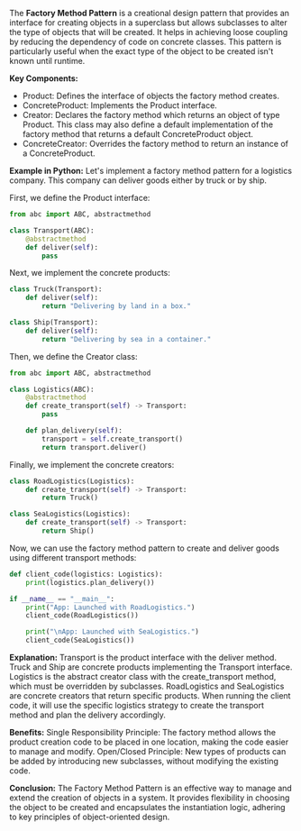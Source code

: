 The **Factory Method Pattern** is a creational design pattern that provides an interface for creating objects in a superclass but allows subclasses to alter the type of objects that will be created. It helps in achieving loose coupling by reducing the dependency of code on concrete classes. This pattern is particularly useful when the exact type of the object to be created isn't known until runtime.

**Key Components:**

- Product: Defines the interface of objects the factory method creates.
- ConcreteProduct: Implements the Product interface.
- Creator: Declares the factory method which returns an object of type Product. This class may also define a default implementation of the factory method that returns a default ConcreteProduct object.
- ConcreteCreator: Overrides the factory method to return an instance of a ConcreteProduct.

**Example in Python:**
Let's implement a factory method pattern for a logistics company. This company can deliver goods either by truck or by ship.

First, we define the Product interface:

```python
from abc import ABC, abstractmethod

class Transport(ABC):
    @abstractmethod
    def deliver(self):
        pass
```

Next, we implement the concrete products:

```python
class Truck(Transport):
    def deliver(self):
        return "Delivering by land in a box."

class Ship(Transport):
    def deliver(self):
        return "Delivering by sea in a container."
```

Then, we define the Creator class:

```python
from abc import ABC, abstractmethod

class Logistics(ABC):
    @abstractmethod
    def create_transport(self) -> Transport:
        pass

    def plan_delivery(self):
        transport = self.create_transport()
        return transport.deliver()
```

Finally, we implement the concrete creators:

```python
class RoadLogistics(Logistics):
    def create_transport(self) -> Transport:
        return Truck()

class SeaLogistics(Logistics):
    def create_transport(self) -> Transport:
        return Ship()

```

Now, we can use the factory method pattern to create and deliver goods using different transport methods:

```python
def client_code(logistics: Logistics):
    print(logistics.plan_delivery())

if __name__ == "__main__":
    print("App: Launched with RoadLogistics.")
    client_code(RoadLogistics())

    print("\nApp: Launched with SeaLogistics.")
    client_code(SeaLogistics())

```

**Explanation:**
Transport is the product interface with the deliver method.
Truck and Ship are concrete products implementing the Transport interface.
Logistics is the abstract creator class with the create_transport method, which must be overridden by subclasses.
RoadLogistics and SeaLogistics are concrete creators that return specific products.
When running the client code, it will use the specific logistics strategy to create the transport method and plan the delivery accordingly.

**Benefits:**
Single Responsibility Principle: The factory method allows the product creation code to be placed in one location, making the code easier to manage and modify.
Open/Closed Principle: New types of products can be added by introducing new subclasses, without modifying the existing code.

**Conclusion:**
The Factory Method Pattern is an effective way to manage and extend the creation of objects in a system. It provides flexibility in choosing the object to be created and encapsulates the instantiation logic, adhering to key principles of object-oriented design.
